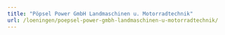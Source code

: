 ```yaml
---
title: "Pöpsel Power GmbH Landmaschinen u. Motorradtechnik"
url: /loeningen/poepsel-power-gmbh-landmaschinen-u-motorradtechnik/
---
```

